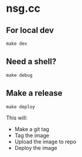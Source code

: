 # nsg.cc

## For local dev

```
make dev
```

## Need a shell?

```
make debug
```

## Make a release

```
make deploy
```

This will: 

* Make a git tag
* Tag the image
* Upload the image to repo
* Deploy the image
